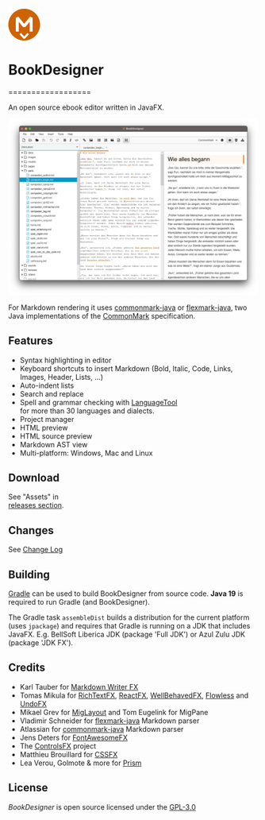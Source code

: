 ![BookDesigner](images/bookdesigner-64.png)  

# BookDesigner  
==================  

An open source ebook editor written in JavaFX.  

![BookDesigner Screenshot](images/screenshot.png)  

For Markdown rendering it uses [commonmark-java] or [flexmark-java],
two Java implementations of the [CommonMark] specification.  

Features  
--------  

  * Syntax highlighting in editor  
  * Keyboard shortcuts to insert Markdown (Bold, Italic, Code, Links, Images, Header, Lists, ...)  
  * Auto-indent lists  
  * Search and replace  
  * Spell and grammar checking with [LanguageTool](https://languagetool.org/)  
    for more than 30 languages and dialects.  
  * Project manager  
  * HTML preview  
  * HTML source preview  
  * Markdown AST view  
  * Multi-platform: Windows, Mac and Linux  

Download  
--------  

See "Assets" in  
[releases section](https://github.com/crowdware/bookdesigner/releases).  


Changes  
-------  

See [Change Log](CHANGES.md)  


Building  
--------  

[Gradle](https://gradle.org) can be used to build BookDesigner from source
code. **Java 19** is required to run Gradle (and BookDesigner).

The Gradle task `assembleDist` builds a distribution for the current platform
(uses `jpackage`) and requires that Gradle is running on a JDK that includes
JavaFX. E.g. BellSoft Liberica JDK (package 'Full JDK') or Azul Zulu JDK
(package 'JDK FX').


Credits  
-------  

  * Karl Tauber for [Markdown Writer FX]  
  * Tomas Mikula for [RichTextFX], [ReactFX], [WellBehavedFX], [Flowless] and [UndoFX]  
  * Mikael Grev for [MigLayout] and Tom Eugelink for MigPane  
  * Vladimir Schneider for [flexmark-java] Markdown parser  
  * Atlassian for [commonmark-java] Markdown parser  
  * Jens Deters for [FontAwesomeFX]  
  * The [ControlsFX] project  
  * Matthieu Brouillard for [CSSFX]  
  * Lea Verou, Golmote & more for [Prism]  

License
-------

*BookDesigner* is open source licensed under the [GPL-3.0](LICENSE)  

   [Markdown Writer FX]: https://github.com/JFormDesigner/markdown-writer-fx
   [Markdown]: http://daringfireball.net/projects/markdown/  
   [CommonMark]: http://commonmark.org/  
   [commonmark-java]: https://github.com/atlassian/commonmark-java  
   [flexmark-java]: https://github.com/vsch/flexmark-java  
   [Markdown Extra]: https://michelf.ca/projects/php-markdown/extra/  
   [MultiMarkdown]: http://fletcherpenney.net/multimarkdown/  
   [Github-flavoured-Markdown]: https://help.github.com/articles/github-flavored-markdown/  
   [MigLayout]: https://github.com/mikaelgrev/miglayout  
   [RichTextFX]: https://github.com/TomasMikula/RichTextFX  
   [ReactFX]: https://github.com/TomasMikula/ReactFX  
   [WellBehavedFX]: https://github.com/TomasMikula/WellBehavedFX  
   [Flowless]: https://github.com/TomasMikula/Flowless  
   [UndoFX]: https://github.com/TomasMikula/UndoFX  
   [FontAwesomeFX]: https://bitbucket.org/Jerady/fontawesomefx  
   [ControlsFX]: http://fxexperience.com/controlsfx/  
   [CSSFX]: https://github.com/McFoggy/cssfx  
   [Prism]: https://github.com/PrismJS/prism  
